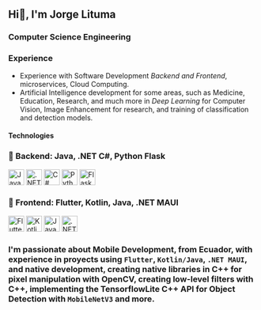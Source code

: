 ## Hi👋, I'm Jorge Lituma

### Computer Science Engineering

### Experience
- Experience with Software Development *Backend and Frontend*, microservices, Cloud Computing.
- Artificial Intelligence development for some areas, such as Medicine, Education, Research, and much more in *Deep Learning* for Computer Vision, Image Enhancement for research, and training of classification and detection models.

#### Technologies
### 🧠 Backend: Java, .NET C#, Python Flask  
<p> 
  <img src="https://1000marcas.net/wp-content/uploads/2020/11/Java-logo.png" alt="Java" height="32"/>
  <img src="https://geekstorming.wordpress.com/wp-content/uploads/2019/12/7e49c-1mfohvi5b1xzkytxiaky7pq.png" alt=".NET" height="32"/>
  <img src="https://img.shields.io/badge/C%23-239120?style=for-the-badge&logo=c-sharp&logoColor=white" alt="C#" height="32"/>
  <img src="https://images.ctfassets.net/em6l9zw4tzag/oVfiswjNH7DuCb7qGEBPK/b391db3a1d0d3290b96ce7f6aacb32b0/python.png" alt="Python" height="32"/>
  <img src="https://img.shields.io/badge/Flask-000000?style=for-the-badge&logo=flask&logoColor=white" alt="Flask" height="32"/>
</p>

### 🎨 Frontend: Flutter, Kotlin, Java, .NET MAUI  
<p> 
  <img src="https://storage.googleapis.com/cms-storage-bucket/c823e53b3a1a7b0d36a9.png" alt="Flutter" height="32"/>
  <img src="https://cdn-images-1.medium.com/max/480/1*jA64NTovT-efZ96tcq-X5g.png" alt="Kotlin" height="32"/>
  <img src="https://1000marcas.net/wp-content/uploads/2020/11/Java-logo.png" alt="Java" height="32"/>
  <img src="https://img.shields.io/badge/.NET_MAUI-512BD4?style=for-the-badge&logo=dotnet&logoColor=white" alt=".NET MAUI" height="32"/>
</p>

<!--### Proyects
- [Mobile Development with native libs C++]()
- [Alzheimer's Detection Model with published Article]()-->
### I'm passionate about Mobile Development, from Ecuador, with experience in proyects using `Flutter`, `Kotlin/Java`, `.NET MAUI`, and native development, creating native libraries in C++ for pixel manipulation with OpenCV, creating low-level filters with C++, implementing the TensorflowLite C++ API for Object Detection with `MobileNetV3` and more.
